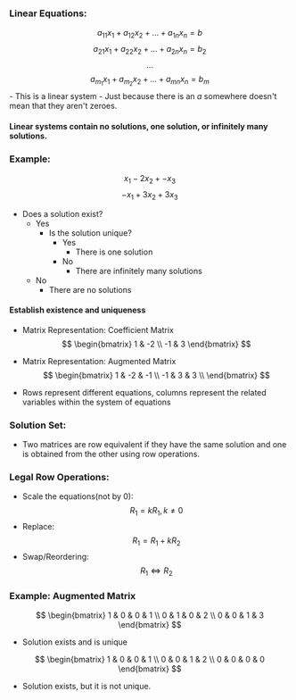 ### Linear Equations:
$$
a_{11}x_{1} +a_{12}x_{2} + \dots + a_{1n}x_{n} = b
$$
$$
a_{21}x_{1} + a_{22}x_{2}+ \dots + a_{2n}x_{n} = b_{2}
$$
$$
\dots
$$
$$
a_{m_{1}}x_{1}+ a_{m_{2}}x_{2} + \dots + a_{mn}x_{n} = b_{m}
$$
	- This is a linear system
	- Just because there is an $a$ somewhere doesn't mean that they aren't zeroes. 
#### Linear systems contain no solutions, one solution, or infinitely many solutions.

### Example: 

$$
x_{1}-2x_{2}+ -x_{3}
$$
$$
-x_{1}+3x_{2}+3x_{3}
$$
- Does a solution exist?
	- Yes
		- Is the solution unique?
			- Yes
				- There is one solution
			- No
				- There are infinitely many solutions
	- No
		- There are no solutions

#### Establish existence and uniqueness
- Matrix Representation: Coefficient Matrix
$$
\begin{bmatrix}
1 & -2 \\
-1 & 3  
\end{bmatrix}
$$

- Matrix Representation: Augmented Matrix
$$
\begin{bmatrix}
 1 & -2 & -1 \\
-1 & 3 & 3 \\
\end{bmatrix}
$$
- Rows represent different equations, columns represent the related variables within the system of equations

### Solution Set:
- Two matrices are row equivalent if they have the same solution and one is obtained from the other using row operations.

### Legal Row Operations:
- Scale the equations(not by 0):
$$
R_{1} = kR_{1}, k\neq 0
$$
- Replace:
$$
R_{1} = R_{1} + kR_{2}
$$
- Swap/Reordering:
$$
R_{1} \iff R_{2}
$$

### Example: Augmented Matrix
$$
\begin{bmatrix}
1 & 0 & 0 & 1 \\
0 & 1 & 0 & 2 \\
0 & 0 & 1 & 3
\end{bmatrix}
$$
- Solution exists and is unique

$$
\begin{bmatrix}
1 & 0 & 0 & 1 \\
0 & 0 & 1 & 2 \\
0 & 0 & 0 & 0
\end{bmatrix}
$$
- Solution exists, but it is not unique. 
